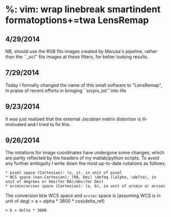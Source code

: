 %: vim: wrap linebreak smartindent formatoptions+=twa
LensRemap
==========

4/29/2014
---------
  NB, should use the RGB fits images created by Marusa's pipeline, rather than the ``_sci'' fits images at these 
  filters, for better looking results.

7/29/2014
---------
  Today I formally changed the name of this small software to "LensRemap", in praise of recent efforts in bringing 
  ``srcpix_tot'' into life

9/23/2014
---------
  It was just realized that the external Jacobian matrix distortion is ill-motivated and I tried to fix this.

9/26/2014
---------
  The notations for image coordinates have undergone some changes, which are partly reflected by the headers of my 
  matlab/python scripts. To avoid any further ambiguity I write down the most up-to-date notations as follows.

    * pixel space (Cartesian): (x, y), in unit of pixel
    * WCS space (non-Cartesian): (RA, Dec) \defeq (\alpha, \delta), in unit of degrees or hms(for RA)/dms(for Dec)
    * arcmin/arcsec space (Cartesian): (a, b), in unit of arcmin or arcsec

  The conversion btw WCS space and `arcsec` space is (assuming WCS is in unit of deg)
    > a = alpha * 3600 * cos(delta_ref)

    > b = delta * 3600

